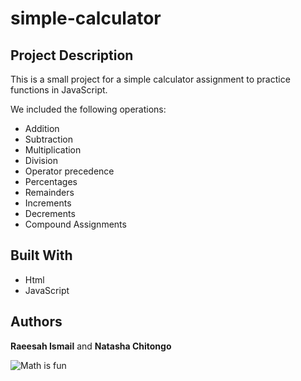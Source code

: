 # simple-calculator
## Project Description
This is a small project for a simple calculator assignment to practice functions in JavaScript.

We included the following operations:

- Addition
- Subtraction
- Multiplication
- Division
- Operator precedence
- Percentages
- Remainders
- Increments
- Decrements
- Compound Assignments

## Built With
- Html
- JavaScript

## Authors
**Raeesah Ismail** and **Natasha Chitongo**

![Math is fun](https://www.seekpng.com/png/full/368-3687978_11-maths-is-fun-png.png)
